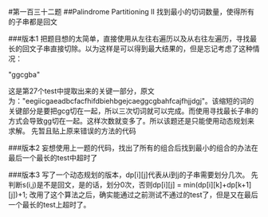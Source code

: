 #第一百三十二题
##Palindrome Partitioning II
找到最小的切词数量，使得所有的子串都是回文

###版本1
把题目想的太简单，直接使用从左往右遍历以及从右往左遍历，寻找最长的回文子串直接切除。以为这样是可以得到最大结果的，但是忘记考虑了这种情况：

"ggcgba"

这是第27个test中提取出来的关键一部分，原文为："eegiicgaeadbcfacfhifdbiehbgejcaeggcgbahfcajfhjjdgj"。该缩短的词的关键部分是要把gcg切在一起，所以三次切词就可以完成。而使用寻找最长子串的方式会导致gg切在一起。这样次数就变多了。所以该题还是只能使用动态规划来求解。
先暂且贴上原来错误的方法的代码

###版本2
妄想使用上一题的代码，找出了所有的组合后找到最小的组合的办法在最后一个最长的test中超时了


###版本3
写了一个动态规划的版本，dp[i][j]代表从i到j的子串需要划分几次。
先判断s(i,j)是不是回文，是的话，划分0次，否则dp[i][j] = min(dp[i][k]+dp[k+1][j])+1;
改用了这个算法之后，确实能通过之前测试不通过的test了，但是又在最后一个最长的test上超时了。